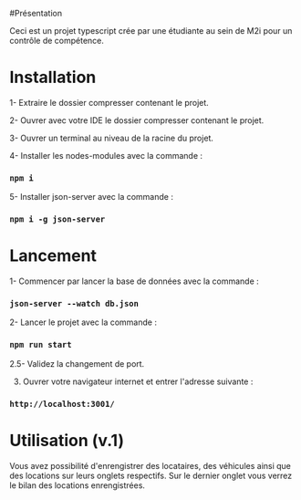 #Présentation

Ceci est un projet typescript crée par une étudiante au sein de M2i pour un contrôle de compétence.

# Installation

1- Extraire le dossier compresser contenant le projet.

2- Ouvrer avec votre IDE le dossier compresser contenant le projet.

3- Ouvrer un terminal au niveau de la racine du projet.

4- Installer les nodes-modules avec la commande :
### `npm i`

5- Installer json-server avec la commande :
### `npm i -g json-server`

# Lancement

1- Commencer par lancer la base de données avec la commande :
### `json-server --watch db.json`

2- Lancer le projet avec la commande :
### `npm run start`

2.5- Validez la changement de port.

3. Ouvrer votre navigateur internet et entrer l'adresse suivante :
### `http://localhost:3001/`

# Utilisation (v.1)

Vous avez possibilité d'enrengistrer des locataires, des véhicules ainsi que des locations sur leurs onglets respectifs.
Sur le dernier onglet vous verrez le bilan des locations enrengistrées.